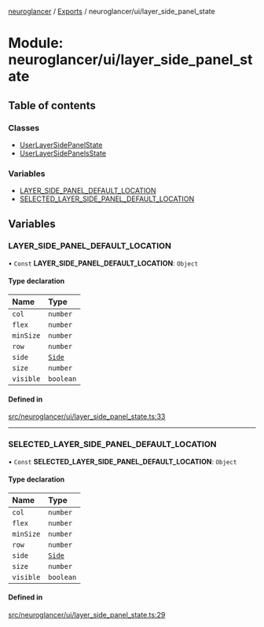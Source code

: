 [neuroglancer](../README.md) / [Exports](../modules.md) / neuroglancer/ui/layer\_side\_panel\_state

# Module: neuroglancer/ui/layer\_side\_panel\_state

## Table of contents

### Classes

- [UserLayerSidePanelState](../classes/neuroglancer_ui_layer_side_panel_state.UserLayerSidePanelState.md)
- [UserLayerSidePanelsState](../classes/neuroglancer_ui_layer_side_panel_state.UserLayerSidePanelsState.md)

### Variables

- [LAYER\_SIDE\_PANEL\_DEFAULT\_LOCATION](neuroglancer_ui_layer_side_panel_state.md#layer_side_panel_default_location)
- [SELECTED\_LAYER\_SIDE\_PANEL\_DEFAULT\_LOCATION](neuroglancer_ui_layer_side_panel_state.md#selected_layer_side_panel_default_location)

## Variables

### LAYER\_SIDE\_PANEL\_DEFAULT\_LOCATION

• `Const` **LAYER\_SIDE\_PANEL\_DEFAULT\_LOCATION**: `Object`

#### Type declaration

| Name | Type |
| :------ | :------ |
| `col` | `number` |
| `flex` | `number` |
| `minSize` | `number` |
| `row` | `number` |
| `side` | [`Side`](neuroglancer_ui_side_panel_location.md#side) |
| `size` | `number` |
| `visible` | `boolean` |

#### Defined in

[src/neuroglancer/ui/layer_side_panel_state.ts:33](https://github.com/ActiveBrainAtlas2/neuroglancer/blob/91617476/src/neuroglancer/ui/layer_side_panel_state.ts#L33)

___

### SELECTED\_LAYER\_SIDE\_PANEL\_DEFAULT\_LOCATION

• `Const` **SELECTED\_LAYER\_SIDE\_PANEL\_DEFAULT\_LOCATION**: `Object`

#### Type declaration

| Name | Type |
| :------ | :------ |
| `col` | `number` |
| `flex` | `number` |
| `minSize` | `number` |
| `row` | `number` |
| `side` | [`Side`](neuroglancer_ui_side_panel_location.md#side) |
| `size` | `number` |
| `visible` | `boolean` |

#### Defined in

[src/neuroglancer/ui/layer_side_panel_state.ts:29](https://github.com/ActiveBrainAtlas2/neuroglancer/blob/91617476/src/neuroglancer/ui/layer_side_panel_state.ts#L29)
